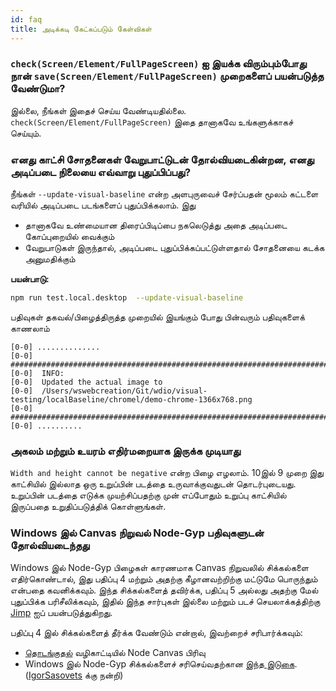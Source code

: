 ```yaml
---
id: faq
title: அடிக்கடி கேட்கப்படும் கேள்விகள்
---
```


### `check(Screen/Element/FullPageScreen)` ஐ இயக்க விரும்பும்போது நான் `save(Screen/Element/FullPageScreen)` முறைகளைப் பயன்படுத்த வேண்டுமா?

இல்லை, நீங்கள் இதைச் செய்ய வேண்டியதில்லை. `check(Screen/Element/FullPageScreen)` இதை தானாகவே உங்களுக்காகச் செய்யும்.

### எனது காட்சி சோதனைகள் வேறுபாட்டுடன் தோல்வியடைகின்றன, எனது அடிப்படை நிலையை எவ்வாறு புதுப்பிப்பது?

நீங்கள் `--update-visual-baseline` என்ற அளபுருவைச் சேர்ப்பதன் மூலம் கட்டளை வரியில் அடிப்படை படங்களைப் புதுப்பிக்கலாம். இது

- தானாகவே உண்மையான திரைப்பிடிப்பை நகலெடுத்து அதை அடிப்படை கோப்புறையில் வைக்கும்
- வேறுபாடுகள் இருந்தால், அடிப்படை புதுப்பிக்கப்பட்டுள்ளதால் சோதனையை கடக்க அனுமதிக்கும்

**பயன்பாடு:**

```sh
npm run test.local.desktop  --update-visual-baseline
```

பதிவுகள் தகவல்/பிழைத்திருத்த முறையில் இயங்கும் போது பின்வரும் பதிவுகளைக் காணலாம்

```logs
[0-0] ..............
[0-0] #####################################################################################
[0-0]  INFO:
[0-0]  Updated the actual image to
[0-0]  /Users/wswebcreation/Git/wdio/visual-testing/localBaseline/chromel/demo-chrome-1366x768.png
[0-0] #####################################################################################
[0-0] ..........
```

### அகலம் மற்றும் உயரம் எதிர்மறையாக இருக்க முடியாது

`Width and height cannot be negative` என்ற பிழை எழலாம். 10இல் 9 முறை இது காட்சியில் இல்லாத ஒரு உறுப்பின் படத்தை உருவாக்குவதுடன் தொடர்புடையது. உறுப்பின் படத்தை எடுக்க முயற்சிப்பதற்கு முன் எப்போதும் உறுப்பு காட்சியில் இருப்பதை உறுதிப்படுத்திக் கொள்ளுங்கள்.

### Windows இல் Canvas நிறுவல் Node-Gyp பதிவுகளுடன் தோல்வியடைந்தது

Windows இல் Node-Gyp பிழைகள் காரணமாக Canvas நிறுவலில் சிக்கல்களை எதிர்கொண்டால், இது பதிப்பு 4 மற்றும் அதற்கு கீழானவற்றிற்கு மட்டுமே பொருந்தும் என்பதை கவனிக்கவும். இந்த சிக்கல்களைத் தவிர்க்க, பதிப்பு 5 அல்லது அதற்கு மேல் புதுப்பிக்க பரிசீலிக்கவும், இதில் இந்த சார்புகள் இல்லை மற்றும் படச் செயலாக்கத்திற்கு [Jimp](https://github.com/jimp-dev/jimp) ஐப் பயன்படுத்துகிறது.

பதிப்பு 4 இல் சிக்கல்களைத் தீர்க்க வேண்டும் என்றால், இவற்றைச் சரிபார்க்கவும்:

- [தொடங்குதல்](/docs/visual-testing#system-requirements) வழிகாட்டியில் Node Canvas பிரிவு
- Windows இல் Node-Gyp சிக்கல்களைச் சரிசெய்வதற்கான [இந்த இடுகை](https://spin.atomicobject.com/2019/03/27/node-gyp-windows/). ([IgorSasovets](https://github.com/IgorSasovets) க்கு நன்றி)